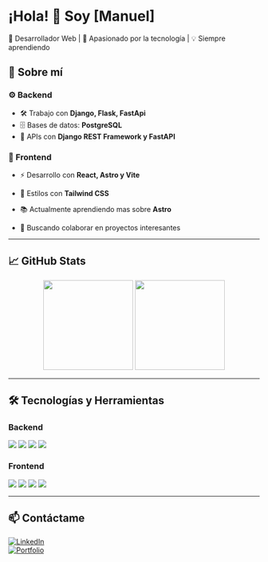 # ¡Hola! 👋 Soy [Manuel]

🔹 Desarrollador Web | 🚀 Apasionado por la tecnología | 💡 Siempre aprendiendo  

## 🚀 Sobre mí  

### ⚙️ Backend  
- 🛠️ Trabajo con **Django, Flask, FastApi** 
- 🗄️ Bases de datos: **PostgreSQL**  
- 🔗 APIs con **Django REST Framework y FastAPI**  

### 🎨 Frontend  
- ⚡ Desarrollo con **React, Astro y Vite** 
- 💎 Estilos con **Tailwind CSS**  


- 📚 Actualmente aprendiendo mas sobre **Astro**  
- 🎯 Buscando colaborar en proyectos interesantes  

---

## 📈 GitHub Stats  
<div align="center">
  <img height="180em" src="https://github-readme-stats.vercel.app/api?username=Manuel-Mendoza&show_icons=true&theme=tokyonight" />
  <img height="180em" src="https://github-readme-streak-stats.herokuapp.com/?user=Manuel-Mendoza&theme=tokyonight" />
</div>

---

## 🛠️ Tecnologías y Herramientas  
### Backend  
<div>
  <img src="https://img.shields.io/badge/Django-092E20?style=for-the-badge&logo=django&logoColor=white" />
  <img src="https://img.shields.io/badge/FastAPI-009688?style=for-the-badge&logo=fastapi&logoColor=white" />
  <img src="https://img.shields.io/badge/Flask-000000?style=for-the-badge&logo=flask&logoColor=white" />
  <img src="https://img.shields.io/badge/PostgreSQL-316192?style=for-the-badge&logo=postgresql&logoColor=white" />
</div>

### Frontend  
<div>
  <img src="https://img.shields.io/badge/React-20232A?style=for-the-badge&logo=react&logoColor=61DAFB" />
  <img src="https://img.shields.io/badge/Astro-FF5D01?style=for-the-badge&logo=astro&logoColor=white" />
  <img src="https://img.shields.io/badge/Vite-646CFF?style=for-the-badge&logo=vite&logoColor=white" />
  <img src="https://img.shields.io/badge/Tailwind_CSS-38B2AC?style=for-the-badge&logo=tailwind-css&logoColor=white" />
</div>

---

## 📫 Contáctame  
[![LinkedIn](https://img.shields.io/badge/LinkedIn-0A66C2?style=for-the-badge&logo=linkedin&logoColor=white)](https://linkedin.com/in/TU_USUARIO)  
[![Portfolio](https://img.shields.io/badge/Portfolio-FF5722?style=for-the-badge&logo=Firefox&logoColor=white)](https://TU_PORTFOLIO.com)  
